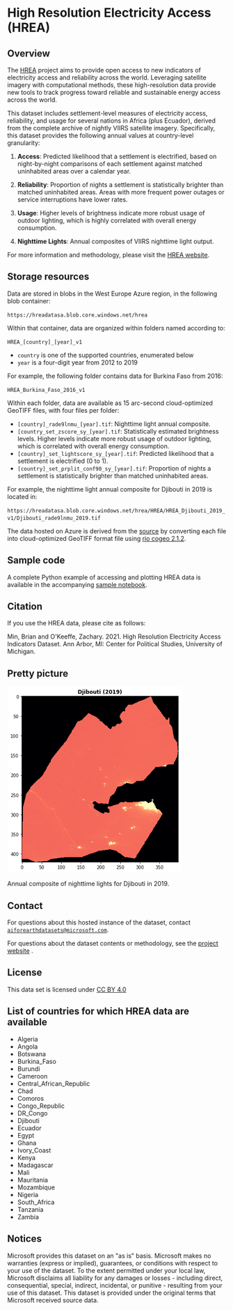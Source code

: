 # High Resolution Electricity Access (HREA)

## Overview

The [HREA](http://www-personal.umich.edu/~brianmin/HREA/index.html) project aims to provide open access to new indicators of electricity access and reliability across the world. Leveraging satellite imagery with computational methods, these high-resolution data provide new tools to track progress toward reliable and sustainable energy access across the world.

This dataset includes settlement-level measures of electricity access, reliability, and usage for several nations in Africa (plus Ecuador), derived from the complete archive of nightly VIIRS satellite imagery. Specifically, this dataset provides the following annual values at country-level granularity:

1. **Access**: Predicted likelihood that a settlement is electrified, based on night-by-night comparisons of each settlement against matched uninhabited areas over a calendar year.

2. **Reliability**: Proportion of nights a settlement is statistically brighter than matched uninhabited areas. Areas with more frequent power outages or service interruptions have lower rates.

3. **Usage**: Higher levels of brightness indicate more robust usage of outdoor lighting, which is highly correlated with overall energy consumption.

4. **Nighttime Lights**: Annual composites of VIIRS nighttime light output.

For more information and methodology, please visit the [HREA website](http://www-personal.umich.edu/~brianmin/HREA/index.html).


## Storage resources

Data are stored in blobs in the West Europe Azure region, in the following blob container:

`https://hreadatasa.blob.core.windows.net/hrea`

Within that container, data are organized within folders named according to:

`HREA_[country]_[year]_v1`

* `country` is one of the supported countries, enumerated below
* `year` is a four-digit year from 2012 to 2019

For example, the following folder contains data for Burkina Faso from 2016:

`HREA_Burkina_Faso_2016_v1`

Within each folder, data are available as 15 arc-second cloud-optimized GeoTIFF files, with four files per folder:

* `[country]_rade9lnmu_[year].tif`: Nighttime light annual composite.
* `[country_set_zscore_sy_[year].tif`: Statistically estimated brightness levels. Higher levels indicate more robust usage of outdoor lighting, which is correlated with overall energy consumption.
* `[country]_set_lightscore_sy_[year].tif`: Predicted likelihood that a settlement is electrified (0 to 1).
* `[country]_set_prplit_conf90_sy_[year].tif`: Proportion of nights a settlement is statistically brighter than matched uninhabited areas.

For example, the nighttime light annual composite for Djibouti in 2019 is located in:

`https://hreadatasa.blob.core.windows.net/hrea/HREA/HREA_Djibouti_2019_v1/Djibouti_rade9lnmu_2019.tif`

The data hosted on Azure is derived from the [source](http://www-personal.umich.edu/~brianmin/HREA/index.html) by converting each file into cloud-optimized GeoTIFF format file using [rio cogeo 2.1.2](https://github.com/cogeotiff/rio-cogeo).


## Sample code

A complete Python example of accessing and plotting HREA data is available in the accompanying [sample notebook](hrea.ipynb).


## Citation

If you use the HREA data, please cite as follows:

Min, Brian and O'Keeffe, Zachary. 2021. High Resolution Electricity Access Indicators Dataset. Ann Arbor, MI: Center for Political Studies, University of Michigan.


## Pretty picture

![](hrea_sample.png)

Annual composite of nighttime lights for Djibouti in 2019.


## Contact

For questions about this hosted instance of the dataset, contact [`aiforearthdatasets@microsoft.com`](mailto:aiforearthdatasets@microsoft.com?subject=hrea%20question).

For questions about the dataset contents or methodology, see the [project website](http://www-personal.umich.edu/~brianmin/HREA/data.html) .


## License

This data set is licensed under [CC BY 4.0](http://creativecommons.org/licenses/by/4.0/?ref=chooser-v1)


## List of countries for which HREA data are available

* Algeria
* Angola
* Botswana
* Burkina_Faso
* Burundi
* Cameroon
* Central_African_Republic
* Chad
* Comoros
* Congo_Republic
* DR_Congo
* Djibouti
* Ecuador
* Egypt
* Ghana
* Ivory_Coast
* Kenya
* Madagascar
* Mali
* Mauritania
* Mozambique
* Nigeria
* South_Africa
* Tanzania
* Zambia


## Notices

Microsoft provides this dataset on an "as is" basis.  Microsoft makes no warranties (express or implied), guarantees, or conditions with respect to your use of the dataset.  To the extent permitted under your local law, Microsoft disclaims all liability for any damages or losses - including direct, consequential, special, indirect, incidental, or punitive - resulting from your use of this dataset.  This dataset is provided under the original terms that Microsoft received source data.
